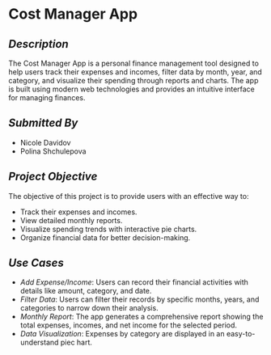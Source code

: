 # Cost Manager App

## *Description*
The Cost Manager App is a personal finance management tool designed to help users track their expenses and incomes, filter data by month, year, and category, and visualize their spending through reports and charts. The app is built using modern web technologies and provides an intuitive interface for managing finances.

## *Submitted By*
- Nicole Davidov
-  Polina Shchulepova

## *Project Objective*
The objective of this project is to provide users with an effective way to:
- Track their expenses and incomes.
- View detailed monthly reports.
- Visualize spending trends with interactive pie charts.
- Organize financial data for better decision-making.

## *Use Cases*
- *Add Expense/Income*: Users can record their financial activities with details like amount, category, and date.
- *Filter Data*: Users can filter their records by specific months, years, and categories to narrow down their analysis.
- *Monthly Report*: The app generates a comprehensive report showing the total expenses, incomes, and net income for the selected period.
- *Data Visualization*: Expenses by category are displayed in an easy-to-understand piec hart.